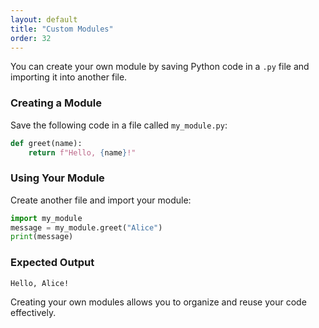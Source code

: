 ```yaml
---
layout: default
title: "Custom Modules"
order: 32
---
```


You can create your own module by saving Python code in a `.py` file and importing it into another file.

### Creating a Module

Save the following code in a file called `my_module.py`:

```python
def greet(name):
    return f"Hello, {name}!"
```

### Using Your Module

Create another file and import your module:

```python
import my_module
message = my_module.greet("Alice")
print(message)
```

### Expected Output

```plaintext
Hello, Alice!
```

Creating your own modules allows you to organize and reuse your code effectively.